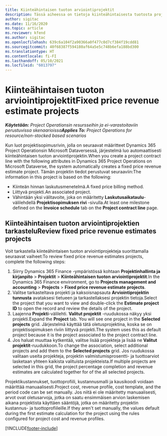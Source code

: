 ```yaml
---
title: Kiinteähintaisen tuoton arviointiprojektit
description: Tässä aiheessa on tietoja kiinteähintaisesta tuotosta projekteissa.
author: sigitac
ms.date: 11/16/2020
ms.topic: article
ms.reviewer: kfend
ms.author: sigitac
ms.openlocfilehash: 639c6a104f2a90366a0f477c0d7cf384f19cdd81
ms.sourcegitcommit: 40f68387f594180af64a5e5c748b6efa188bd300
ms.translationtype: HT
ms.contentlocale: fi-FI
ms.lasthandoff: 05/10/2021
ms.locfileid: "6013797"
---
```

# <a name="fixed-price-revenue-estimate-projects"></a><span data-ttu-id="2b09c-103">Kiinteähintaisen tuoton arviointiprojektit</span><span class="sxs-lookup"><span data-stu-id="2b09c-103">Fixed price revenue estimate projects</span></span> 

<span data-ttu-id="2b09c-104">_**Käytetään:** Project Operationsin resursseihin ja ei-varastoitaviin perustuvissa skenaarioissa_</span><span class="sxs-lookup"><span data-stu-id="2b09c-104">_**Applies To:** Project Operations for resource/non-stocked based scenarios_</span></span>

<span data-ttu-id="2b09c-105">Kun luot projektisopimusrivin, jolla on seuraavat määritteet Dynamics 365 Project Operationsin Microsoft Dataversessä, järjestelmä luo automaattisesti kiinteähintaisen tuoton arviointiprojektin.</span><span class="sxs-lookup"><span data-stu-id="2b09c-105">When you create a project contract line with the following attributes in Dynamics 365 Project Operations on Microsoft Dataverse, the system automatically creates a fixed price revenue estimate project.</span></span> <span data-ttu-id="2b09c-106">Tämän projektin tiedot perustuvat seuraaviin:</span><span class="sxs-lookup"><span data-stu-id="2b09c-106">The information in this project is based on the following:</span></span>

  - <span data-ttu-id="2b09c-107">Kiinteän hinnan laskutusmenetelmä.</span><span class="sxs-lookup"><span data-stu-id="2b09c-107">A fixed price billing method.</span></span>
  - <span data-ttu-id="2b09c-108">Liittyvä projekti.</span><span class="sxs-lookup"><span data-stu-id="2b09c-108">An associated project.</span></span>
  - <span data-ttu-id="2b09c-109">Vähintään yksi välitavoite, joka on määritetty **Laskutusaikataulu**-välilehdellä **Projektisopimuksen rivi** -sivulla.</span><span class="sxs-lookup"><span data-stu-id="2b09c-109">At least one milestone defined on the **Invoice schedule** tab on the **Project contract line** page.</span></span>

## <a name="review-fixed-price-revenue-estimates-projects"></a><span data-ttu-id="2b09c-110">Kiinteähintaisen tuoton arviointiprojektien tarkastelu</span><span class="sxs-lookup"><span data-stu-id="2b09c-110">Review fixed price revenue estimates projects</span></span>
<span data-ttu-id="2b09c-111">Voit tarkastella kiinteähintaisen tuoton arviointiprojekteja suorittamalla seuraavat vaiheet:</span><span class="sxs-lookup"><span data-stu-id="2b09c-111">To review fixed price revenue estimates projects, complete the following steps:</span></span>

1. <span data-ttu-id="2b09c-112">Siirry Dynamics 365 Finance -ympäristössä kohtaan **Projektinhallinta ja kirjanpito** > **Projektit** > **Kiinteähintaisen tuoton arviointiprojektit**.</span><span class="sxs-lookup"><span data-stu-id="2b09c-112">In the Dynamics 365 Finance environment, go to **Projects management and accounting** > **Projects** > **Fixed price revenue estimate projects**.</span></span>
2. <span data-ttu-id="2b09c-113">Valitse tarkasteltava projekti ja kaksoisnapsauta **Arviointiprojektin tunnusta** avataksesi tietueen ja tarkastellaksesi projektin tietoja.</span><span class="sxs-lookup"><span data-stu-id="2b09c-113">Select the project that you want to view and double-click the **Estimate project ID** to open the record and review the details of the project.</span></span>
3. <span data-ttu-id="2b09c-114">Laajenna **Projekti**-välilehti. **Valitut projektit** -ruudukossa näkyy yksi projekti.</span><span class="sxs-lookup"><span data-stu-id="2b09c-114">Expand the **Project** tab. You will see one project in the **Selected projects** grid.</span></span> <span data-ttu-id="2b09c-115">Järjestelmä käyttää tätä oletusprojektina, koska se on projektisopimuksen riviin liittyvä projekti.</span><span class="sxs-lookup"><span data-stu-id="2b09c-115">The system uses this as default project because it is the project associated to the project contract line.</span></span> 
4. <span data-ttu-id="2b09c-116">Jos haluat muuttaa kytkentää, valitse lisää projekteja ja lisää ne **Valitut projektit**-ruudukkoon.</span><span class="sxs-lookup"><span data-stu-id="2b09c-116">To change the association, select additional projects and add them to the **Selected projects** grid.</span></span> <span data-ttu-id="2b09c-117">Jos ruudukossa valitaan useita projekteja, projektin valmistumisprosentti- ja tuottoarviot lasketaan yhteen kaikista valituista projekteista.</span><span class="sxs-lookup"><span data-stu-id="2b09c-117">If multiple projects are selected in this grid, the project percentage completion and revenue estimates are calculated together for of the all selected projects.</span></span>

  <span data-ttu-id="2b09c-118">Projektikustannukset, tuottoprofiili, kustannusmalli ja kausikoodi voidaan määrittää manuaalisesti.</span><span class="sxs-lookup"><span data-stu-id="2b09c-118">Project cost, revenue profile, cost template, and the period code can be set manually.</span></span> <span data-ttu-id="2b09c-119">Jos niitä ei ole määritetty manuaalisesti, arvot ovat oletusarvoja, jotka on saatu ensimmäisen arvion laskemisen aikana projektista käyttäen sääntöjä, jotka on määritetty projektin kustannus- ja tuottoprofiileille.</span><span class="sxs-lookup"><span data-stu-id="2b09c-119">If they aren't set manually, the values default during the first estimate calculation for the project using the rules configured for project cost and revenue profiles.</span></span>



[!INCLUDE[footer-include](../includes/footer-banner.md)]